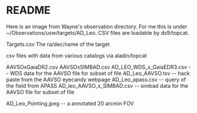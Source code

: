 README
======

Here is an image from Wayne's observation directory. For me
this is under ~/Observations/usw/targets/AD_Leo. CSV files
are loadable by ds9/topcat. 

Targets.csv  The ra/dec/name of the target

csv files with data from various catalogs via aladin/topcat

AAVSOxGaiaDR2.csv
AAVSOxSIMBAD.csv
AD_LEO_WDS_x_GaiaEDR3.csv   -- WDS data for the AAVSO file for subset of file
AD_Leo_AAVSO.tsv            -- hack paste from the AAVSO eyecandy webpage
AD_Leo_apass.csv            -- query of the field from APASS
AD_leo_AAVSO_x_SIMBAD.csv   -- simbad data for the AAVSO file for subset of file

AD_Leo_Pointing.jpeg  -- a annotated 20 arcmin FOV 
